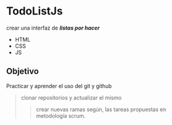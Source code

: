# TodoListJs
crear una interfaz de **_listas por hacer_**

* HTML
* CSS
* JS

## Objetivo

Practicar y aprender el uso del git y github
> clonar repositorios y actualizar el mismo
>> crear nuevas ramas según, las tareas propuestas en metodología scrum.

